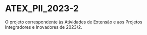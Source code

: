 # ATEX_PII_2023-2
 O projeto correspondente às Atividades de Extensão e aos Projetos Integradores e Inovadores de 2023/2.
